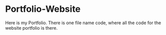 # Portfolio-Website
Here is my Portfolio.
There is one file name code, where all the code for the website portfolio is there.

